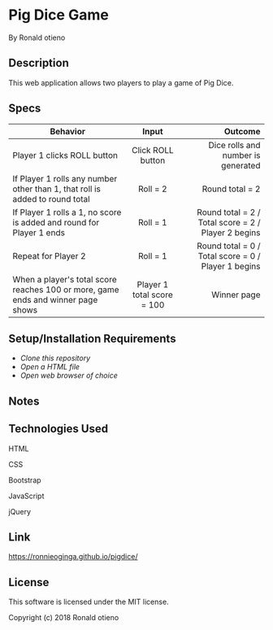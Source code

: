 #  Pig Dice Game

By Ronald otieno

##  Description

This web application allows two players to play a game of Pig Dice.

## Specs

| Behavior        | Input           | Outcome  |
| ------------- |:-------------:| -----:|
| Player 1 clicks ROLL button | Click ROLL button | Dice rolls and number is generated|
| If Player 1 rolls any number other than 1, that roll is added to round total | Roll = 2 | Round total = 2 |
| If Player 1 rolls a 1, no score is added and round for Player 1 ends | Roll = 1 | Round total = 2 / Total score = 2 / Player 2 begins |
| Repeat for Player 2 | Roll = 1 | Round total = 0 / Total score = 0 / Player 1 begins |
| When a player's total score reaches 100 or more, game ends and winner page shows | Player 1 total score = 100 | Winner page |


## Setup/Installation Requirements

* _Clone this repository_
* _Open a HTML file_
* _Open web browser of choice_

##  Notes

##  Technologies Used

HTML

CSS

Bootstrap

JavaScript

jQuery

##  Link

https://ronnieoginga.github.io/pigdice/

##  License

This software is licensed under the MIT license.

Copyright (c) 2018 Ronald otieno
